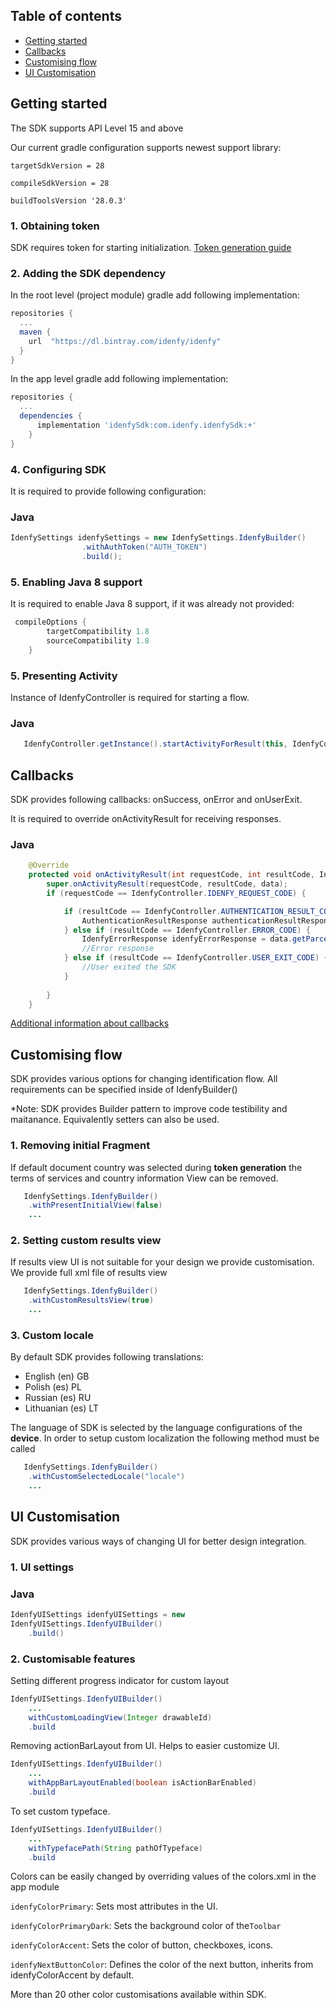 ## Table of contents

*   [Getting started](#getting-started)
*   [Callbacks](#callbacks)
*   [Customising flow](#customising-flow)
*   [UI Customisation](#ui-customisation)

## Getting started
The SDK supports API Level 15 and above

Our current gradle configuration supports newest support library:

`targetSdkVersion = 28`

`compileSdkVersion = 28`

`buildToolsVersion '28.0.3'`


### 1. Obtaining token
SDK requires token for starting initialization. [Token generation guide](https://github.com/idenfy/Documentation/blob/master/pages/GeneratingIdentificationToken.md)

### 2. Adding the SDK dependency
In the root level (project module) gradle add following implementation:

```gradle
repositories {
  ...
  maven {
    url  "https://dl.bintray.com/idenfy/idenfy"
  }
}
```
In the app level gradle add following implementation:
```gradle
repositories {
  ...
  dependencies {  
      implementation 'idenfySdk:com.idenfy.idenfySdk:+' 
    }
}
```

### 4. Configuring SDK
It is required to provide following configuration:
### Java
```java
IdenfySettings idenfySettings = new IdenfySettings.IdenfyBuilder()
                .withAuthToken("AUTH_TOKEN")
                .build();
```
### 5. Enabling Java 8 support
It is required to enable Java 8 support, if it was already not provided:
```gradle
 compileOptions {
        targetCompatibility 1.8
        sourceCompatibility 1.8
    }
```

### 5. Presenting Activity

Instance of IdenfyController is required for starting a flow.

### Java
```java
   IdenfyController.getInstance().startActivityForResult(this, IdenfyController.IDENFY_REQUEST_CODE, idenfySettings);
```
## Callbacks
SDK provides following callbacks: onSuccess, onError and onUserExit.

It is required to override onActivityResult for receiving responses.

### Java
```java
    @Override
    protected void onActivityResult(int requestCode, int resultCode, Intent data) {
        super.onActivityResult(requestCode, resultCode, data);
        if (requestCode == IdenfyController.IDENFY_REQUEST_CODE) {

            if (resultCode == IdenfyController.AUTHENTICATION_RESULT_CODE) {
                AuthenticationResultResponse authenticationResultResponse = data.getParcelableExtra(IdenfyController.ON_AUTHENTICATION_RESULT);
            } else if (resultCode == IdenfyController.ERROR_CODE) {
                IdenfyErrorResponse idenfyErrorResponse = data.getParcelableExtra(IdenfyController.ON_ERROR);
                //Error response
            } else if (resultCode == IdenfyController.USER_EXIT_CODE) {
                //User exited the SDK
            }
            
        }
    }
```


[Additional information about callbacks](https://github.com/idenfy/Documentation/blob/master/pages/StandardErrorMessages.md)

## Customising flow
 SDK provides various options for changing identification flow. All requirements can be specified inside of IdenfyBuilder()
 
 *Note: SDK provides Builder pattern to improve code testibility and maitanance. Equivalently setters can also be used.
 
 ### 1. Removing initial Fragment

If default document country was selected during **token generation** the terms of services and country information View can be removed.
```java
   IdenfySettings.IdenfyBuilder()
    .withPresentInitialView(false)
    ...
```

### 2. Setting custom results view

If results view UI is not suitable for your design we provide customisation. We provide full xml file of results view
```java
   IdenfySettings.IdenfyBuilder()
    .withCustomResultsView(true)
    ...
```

### 3. Custom locale

 By default SDK provides following translations:

 - English (en) GB
 - Polish (es) PL
 - Russian (es) RU
 - Lithuanian (es) LT

The language of SDK is selected by the language configurations of the **device**. In order to setup custom localization the following method must be called
```java
   IdenfySettings.IdenfyBuilder()
    .withCustomSelectedLocale("locale")
    ...
```
## UI Customisation

SDK provides various ways of changing UI for better design integration.
 ### 1. UI settings

### Java
```java
IdenfyUISettings idenfyUISettings = new 
IdenfyUISettings.IdenfyUIBuilder()
    .build()
```
 ### 2. Customisable features
 Setting different progress indicator for custom layout
```java
IdenfyUISettings.IdenfyUIBuilder()
    ...
    withCustomLoadingView(Integer drawableId)
    .build
```
Removing actionBarLayout from UI. Helps to easier customize UI.
```java
IdenfyUISettings.IdenfyUIBuilder()
    ...
    withAppBarLayoutEnabled(boolean isActionBarEnabled)
    .build
```

To set custom typeface.
```java
IdenfyUISettings.IdenfyUIBuilder()
    ...
    withTypefacePath(String pathOfTypeface)
    .build
```
Colors can be easily changed by overriding values of the colors.xml in the app module

`idenfyColorPrimary`: Sets most attributes in the UI.

`idenfyColorPrimaryDark`: Sets the background color of the`Toolbar`

`idenfyColorAccent`: Sets the color of button, checkboxes, icons.

`idenfyNextButtonColor`: Defines the color of the next button, inherits from idenfyColorAccent by default.

More than 20 other color customisations available within SDK.








